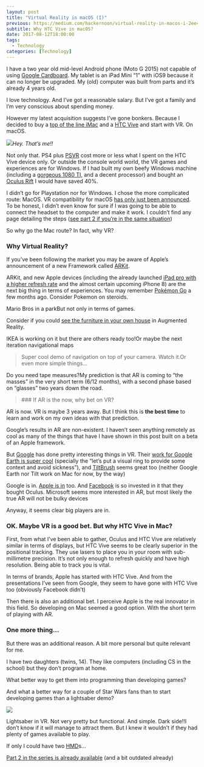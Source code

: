 ```yaml
---
layout: post
title: "Virtual Reality in macOS (I)"
previous: https://medium.com/hackernoon/virtual-reality-in-macos-i-2ee427b06055
subtitle: Why HTC Vive in macOS?
date: 2017-08-12T18:00:00
tags:
  - Technology
categories: [Technology]
---
```


I have a two year old mid-level Android phone (Moto G 2015) not capable of using [Google Cardboard](https://vr.google.com/cardboard/). My tablet is an iPad Mini “1” with iOS9 because it can no longer be upgraded. My (old) computer was built from parts and it’s already 4 years old.

I love technology. And I’ve got a reasonable salary. But I’ve got a family and I’m very conscious about spending money.

However my latest acquisition suggests I’ve gone bonkers. Because I decided to buy a [top of the line iMac](https://www.apple.com/uk/shop/buy-mac/imac/27-inch) and a [HTC Vive](https://www.vive.com/uk/product/) and start with VR. On macOS.

![](/img/1*loFaePosBUshd0hUZNbxxA.jpeg)_Hey. That’s me!!_

Not only that. PS4 plus [PSVR](https://www.playstation.com/en-gb/explore/playstation-vr/) cost more or less what I spent on the HTC Vive device only. Or outside the console world world, the VR games and experiences are for Windows. If I had built my own beefy Windows machine (including a [gorgeous 1080 TI,](https://www.nvidia.com/en-us/geforce/products/10series/geforce-gtx-1080-ti/) and a decent processor) and bought an [Oculus Rift](https://www.oculus.com/) I would have saved 40%.

I didn’t go for Playstation nor for Windows. I chose the more complicated route: MacOS. VR compatibility for macOS [has only just been announced](https://www.apple.com/uk/newsroom/2017/06/macos-high-sierra-delivers-advanced-technologies-for-storage-video-and-graphics/). To be honest, I didn’t even know for sure if I was going to be able to connect the headset to the computer and make it work. I couldn’t find any page detailing the steps ([see part 2 if you’re in the same situation](https://medium.com/@gonfva/virtual-reality-in-macos-ii-39f54e0a9542))

So why go the Mac route? In fact, why VR?

### Why Virtual Reality?

If you’ve been following the market you may be aware of Apple’s announcement of a new Framework called [ARKit](https://developer.apple.com/arkit/).

ARKit, and new Apple devices (including the already launched [iPad pro with a higher refresh rate](https://www.apple.com/uk/newsroom/2017/06/ipad-pro-10-5-and-12-9-inch-models-introduces-worlds-most-advanced-display-breakthrough-performance/) and the almost certain upcoming iPhone 8) are the next big thing in terms of experiences. You may remember [Pokémon Go](http://www.pokemongo.com/en-uk/) a few months ago. Consider Pokemon on steroids.

Mario Bros in a parkBut not only in terms of games.

Consider if you could [see the furniture in your own house](https://www.macrumors.com/2017/06/19/ikea-plans-furniture-app-arkit/) in Augmented Reality.

IKEA is working on it but there are others ready too!Or maybe the next iteration navigational maps

> [](https://twitter.com/AndrewProjDent/status/888380207962443777)Super cool demo of navigation on top of your camera. Watch it.Or even more simple things…

Do you need tape measures?My prediction is that AR is coming to “the masses” in the very short term (6/12 months), with a second phase based on “glasses” two years down the road.

> [](https://twitter.com/BenedictEvans/status/872573445208408065)### If AR is the now, why bet on VR?

AR is now. VR is maybe 3 years away. But I think this is **the best time** to learn and work on my own ideas with that prediction.

Google’s results in AR are non-existent. I haven’t seen anything remotely as cool as many of the things that have I have shown in this post built on a beta of an Apple framework.

But [Google](https://hackernoon.com/tagged/google) has done pretty interesting things in VR. Their [work for Google Earth is super cool](https://www.youtube.com/watch?v=MjnR_VipKNQ) (specially the “let’s put a visual ring to provide some context and avoid sickness”), and [TiltBrush](https://www.tiltbrush.com/) seems great too (neither Google Earth nor Tilt work on Mac for now, by the way)

Google is in. [Apple is in](https://www.youtube.com/watch?v=S48T-cOG0ks) too. And [Facebook](https://hackernoon.com/tagged/facebook) is so invested in it that they bought Oculus. Microsoft seems more interested in AR, but most likely the true AR will not be bulky devices

Anyway, it seems clear big players are in.

### OK. Maybe VR is a good bet. But why HTC Vive in Mac?

First, from what I’ve been able to gather, Oculus and HTC Vive are relatively similar in terms of displays, but HTC Vive seems to be clearly superior in the positional tracking. They use lasers to place you in your room with sub-millimetre precision. It’s not only enough to refresh quickly and have high resolution. Being able to track you is vital.

In terms of brands, Apple has started with HTC Vive. And from the presentations I’ve seen from Google, they seem to have gone with HTC Vive too (obviously Facebook didn’t)

Then there is also an additional bet. I perceive Apple is the real innovator in this field. So developing on Mac seemed a good option. With the short term of playing with AR.

### One more thing…

But there was an additional reason. A bit more personal but quite relevant for me.

I have two daughters (twins, 14). They like computers (including CS in the school) but they don’t program at home.

What better way to get them into programming than developing games?

And what a better way for a couple of Star Wars fans than to start developing games than a lightsaber demo?

![](/img/1*BT3JfF_5Bfur0M1C6VEshw.png)

Lightsaber in VR. Not very pretty but functional. And simple. Dark side!!I don’t know if it will manage to attract them. But I knew it wouldn’t if they had plenty of games available to play.

If only I could have two [HMD](https://en.wikipedia.org/wiki/Head-mounted_display)s…

[Part 2 in the series is already available](https://medium.com/@gonfva/virtual-reality-in-macos-ii-39f54e0a9542) (and a bit outdated already)
